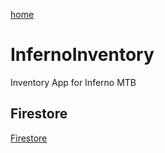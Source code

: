 [home](https://github.com/jastill/InfernoInventory)
# InfernoInventory
Inventory App for Inferno MTB

## Firestore
[Firestore](https://console.firebase.google.com/project/inferno-mtb/firestore/data/~2FBikes)